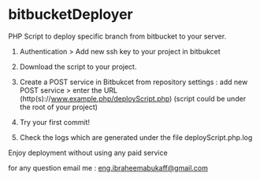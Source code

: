 # bitbucketDeployer
PHP Script to deploy specific branch from bitbucket to your server.

1) Authentication >
Add new ssh key to your project in bitbukcet

2) Download the script to your project.

3) Create a POST service in Bitbukcet from repository settings :
add new POST service > enter the URL (http(s)://www.example.php/deployScript.php) 
(script could be under the root of your project)

4) Try your first commit!

5) Check the logs which are generated under the file deployScript.php.log

Enjoy deployment without using any paid service

for any question email me : eng.ibraheemabukaff@gmail.com
